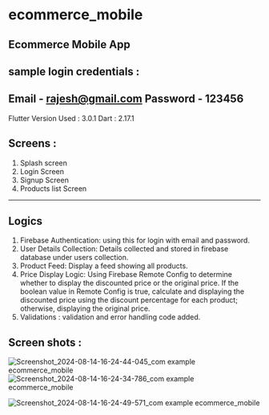 # ecommerce_mobile

Ecommerce Mobile App
--------------------------
sample login credentials :
------------------------
Email - rajesh@gmail.com
Password - 123456
--------------------------

Flutter Version Used : 3.0.1
Dart : 2.17.1

Screens :
----------
1. Splash screen
2. Login Screen
3. Signup Screen
4. Products list Screen
--------------------
Logics
-------
1. Firebase Authentication: using this for login with email and password.
2. User Details Collection: Details collected and stored in firebase database under users collection.
3. Product Feed: Display a feed showing all products.
4. Price Display Logic: Using Firebase Remote Config to determine whether to display the
   discounted price or the original price. If the boolean value in Remote Config is true, calculate
   and displaying the discounted price using the discount percentage for each product; otherwise,
   displaying the original price.
5. Validations : validation and error handling code added.

Screen shots :
--------------
![Screenshot_2024-08-14-16-24-44-045_com example ecommerce_mobile](https://github.com/user-attachments/assets/324dd07c-308b-47d7-9799-16b97abee7a1)
![Screenshot_2024-08-14-16-24-34-786_com example ecommerce_mobile](https://github.com/user-attachments/assets/bb6a4d2d-e83b-43e1-af35-f0b354cbc993)

![Screenshot_2024-08-14-16-24-49-571_com example ecommerce_mobile](https://github.com/user-attachments/assets/8b41cfcd-9590-43ee-820e-2cad9460da16)


